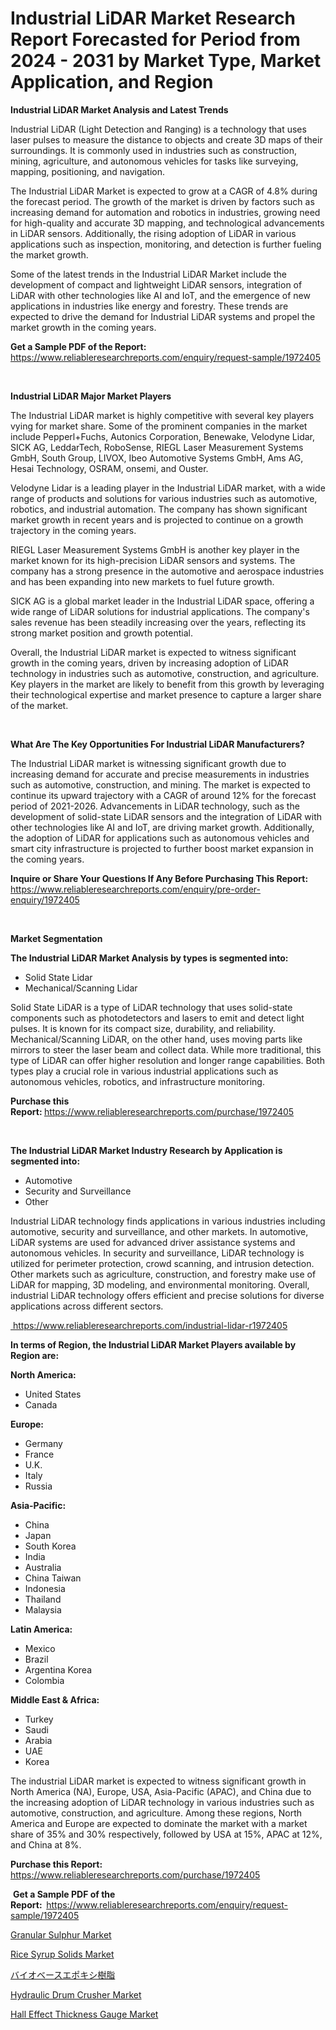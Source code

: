 <p><h1>Industrial LiDAR Market Research Report Forecasted for Period from 2024 -  2031 by Market Type, Market Application, and Region</h1></p><p><strong>Industrial LiDAR Market Analysis and Latest Trends</strong></p>
<p><p>Industrial LiDAR (Light Detection and Ranging) is a technology that uses laser pulses to measure the distance to objects and create 3D maps of their surroundings. It is commonly used in industries such as construction, mining, agriculture, and autonomous vehicles for tasks like surveying, mapping, positioning, and navigation.</p><p>The Industrial LiDAR Market is expected to grow at a CAGR of 4.8% during the forecast period. The growth of the market is driven by factors such as increasing demand for automation and robotics in industries, growing need for high-quality and accurate 3D mapping, and technological advancements in LiDAR sensors. Additionally, the rising adoption of LiDAR in various applications such as inspection, monitoring, and detection is further fueling the market growth.</p><p>Some of the latest trends in the Industrial LiDAR Market include the development of compact and lightweight LiDAR sensors, integration of LiDAR with other technologies like AI and IoT, and the emergence of new applications in industries like energy and forestry. These trends are expected to drive the demand for Industrial LiDAR systems and propel the market growth in the coming years.</p></p>
<p><strong>Get a Sample PDF of the Report:&nbsp;</strong> <a href="https://www.reliableresearchreports.com/enquiry/request-sample/1972405">https://www.reliableresearchreports.com/enquiry/request-sample/1972405</a></p>
<p>&nbsp;</p>
<p><strong>Industrial LiDAR Major Market Players</strong></p>
<p><p>The Industrial LiDAR market is highly competitive with several key players vying for market share. Some of the prominent companies in the market include Pepperl+Fuchs, Autonics Corporation, Benewake, Velodyne Lidar, SICK AG, LeddarTech, RoboSense, RIEGL Laser Measurement Systems GmbH, South Group, LIVOX, Ibeo Automotive Systems GmbH, Ams AG, Hesai Technology, OSRAM, onsemi, and Ouster.</p><p>Velodyne Lidar is a leading player in the Industrial LiDAR market, with a wide range of products and solutions for various industries such as automotive, robotics, and industrial automation. The company has shown significant market growth in recent years and is projected to continue on a growth trajectory in the coming years.</p><p>RIEGL Laser Measurement Systems GmbH is another key player in the market known for its high-precision LiDAR sensors and systems. The company has a strong presence in the automotive and aerospace industries and has been expanding into new markets to fuel future growth.</p><p>SICK AG is a global market leader in the Industrial LiDAR space, offering a wide range of LiDAR solutions for industrial applications. The company's sales revenue has been steadily increasing over the years, reflecting its strong market position and growth potential.</p><p>Overall, the Industrial LiDAR market is expected to witness significant growth in the coming years, driven by increasing adoption of LiDAR technology in industries such as automotive, construction, and agriculture. Key players in the market are likely to benefit from this growth by leveraging their technological expertise and market presence to capture a larger share of the market.</p></p>
<p>&nbsp;</p>
<p><strong>What Are The Key Opportunities For Industrial LiDAR Manufacturers?</strong></p>
<p><p>The Industrial LiDAR market is witnessing significant growth due to increasing demand for accurate and precise measurements in industries such as automotive, construction, and mining. The market is expected to continue its upward trajectory with a CAGR of around 12% for the forecast period of 2021-2026. Advancements in LiDAR technology, such as the development of solid-state LiDAR sensors and the integration of LiDAR with other technologies like AI and IoT, are driving market growth. Additionally, the adoption of LiDAR for applications such as autonomous vehicles and smart city infrastructure is projected to further boost market expansion in the coming years.</p></p>
<p><strong>Inquire or Share Your Questions If Any Before Purchasing This Report:</strong> <a href="https://www.reliableresearchreports.com/enquiry/pre-order-enquiry/1972405">https://www.reliableresearchreports.com/enquiry/pre-order-enquiry/1972405</a></p>
<p>&nbsp;</p>
<p><strong>Market Segmentation</strong></p>
<p><strong>The Industrial LiDAR Market Analysis by types is segmented into:</strong></p>
<p><ul><li>Solid State Lidar</li><li>Mechanical/Scanning Lidar</li></ul></p>
<p><p>Solid State LiDAR is a type of LiDAR technology that uses solid-state components such as photodetectors and lasers to emit and detect light pulses. It is known for its compact size, durability, and reliability. Mechanical/Scanning LiDAR, on the other hand, uses moving parts like mirrors to steer the laser beam and collect data. While more traditional, this type of LiDAR can offer higher resolution and longer range capabilities. Both types play a crucial role in various industrial applications such as autonomous vehicles, robotics, and infrastructure monitoring.</p></p>
<p><strong>Purchase this Report:&nbsp;</strong><a href="https://www.reliableresearchreports.com/purchase/1972405">https://www.reliableresearchreports.com/purchase/1972405</a></p>
<p>&nbsp;</p>
<p><strong>The Industrial LiDAR Market Industry Research by Application is segmented into:</strong></p>
<p><ul><li>Automotive</li><li>Security and Surveillance</li><li>Other</li></ul></p>
<p><p>Industrial LiDAR technology finds applications in various industries including automotive, security and surveillance, and other markets. In automotive, LiDAR systems are used for advanced driver assistance systems and autonomous vehicles. In security and surveillance, LiDAR technology is utilized for perimeter protection, crowd scanning, and intrusion detection. Other markets such as agriculture, construction, and forestry make use of LiDAR for mapping, 3D modeling, and environmental monitoring. Overall, industrial LiDAR technology offers efficient and precise solutions for diverse applications across different sectors.</p></p>
<p><a href="https://www.reliableresearchreports.com/industrial-lidar-r1972405">&nbsp;https://www.reliableresearchreports.com/industrial-lidar-r1972405</a></p>
<p><strong>In terms of Region, the Industrial LiDAR Market Players available by Region are:</strong></p>
<p>
    <p> <strong> North America: </strong>
        <ul>
            <li>United States</li>
            <li>Canada</li>
        </ul>
        </p> 
    <p> <strong> Europe: </strong>
        <ul>
            <li>Germany</li>
            <li>France</li>
            <li>U.K.</li>
            <li>Italy</li>
            <li>Russia</li>
        </ul>
        </p> 
    <p> <strong> Asia-Pacific: </strong>
        <ul>
            <li>China</li>
            <li>Japan</li>
            <li>South Korea</li>
            <li>India</li>
            <li>Australia</li>
            <li>China Taiwan</li>
            <li>Indonesia</li>
            <li>Thailand</li>
            <li>Malaysia</li>
        </ul>
        </p> 
    <p> <strong> Latin America: </strong>
        <ul>
            <li>Mexico</li>
            <li>Brazil</li>
            <li>Argentina Korea</li>
            <li>Colombia</li>
        </ul>
        </p> 
    <p> <strong> Middle East & Africa: </strong>
        <ul>
            <li>Turkey</li>
            <li>Saudi</li>
            <li>Arabia</li>
            <li>UAE</li>
            <li>Korea</li>
        </ul>
    </p>
    </p>
<p><p>The industrial LiDAR market is expected to witness significant growth in North America (NA), Europe, USA, Asia-Pacific (APAC), and China due to the increasing adoption of LiDAR technology in various industries such as automotive, construction, and agriculture. Among these regions, North America and Europe are expected to dominate the market with a market share of 35% and 30% respectively, followed by USA at 15%, APAC at 12%, and China at 8%.</p></p>
<p><strong>Purchase this Report: </strong><a href="https://www.reliableresearchreports.com/purchase/1972405">https://www.reliableresearchreports.com/purchase/1972405</a></p>
<p>&nbsp;<strong>Get a Sample PDF of the Report:&nbsp;&nbsp;</strong><a href="https://www.reliableresearchreports.com/enquiry/request-sample/1972405">https://www.reliableresearchreports.com/enquiry/request-sample/1972405</a></p>
<p><strong></strong></p>
<p><p><a href="https://issuu.com/reportprime-2/docs/granular-sulphur-market-size-2030.pptx">Granular Sulphur Market</a></p><p><a href="https://issuu.com/reportprime-2/docs/rice-syrup-solids-market-size-2030.pptx">Rice Syrup Solids Market</a></p><p><a href="https://github.com/gfggqjbfys368009/Market-Research-Report-List-1/blob/main/487476233730.md">バイオベースエポキシ樹脂</a></p><p><a href="https://github.com/fiixsa/Market-Research-Report-List-2/blob/main/hydraulic-drum-crusher-market.md">Hydraulic Drum Crusher Market</a></p><p><a href="https://github.com/Airanohannonzb68e5pb53oc1/Market-Research-Report-List-2/blob/main/hall-effect-thickness-gauge-market.md">Hall Effect Thickness Gauge Market</a></p></p>